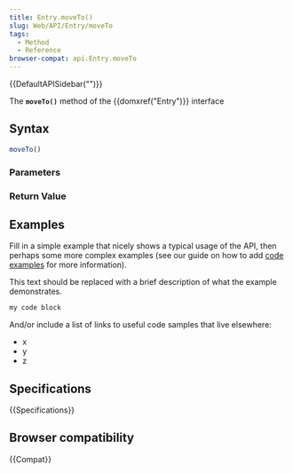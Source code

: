```yaml
---
title: Entry.moveTo()
slug: Web/API/Entry/moveTo
tags:
  - Method
  - Reference
browser-compat: api.Entry.moveTo
---
```

{{DefaultAPISidebar("")}}

The **`moveTo()`** method of the {{domxref("Entry")}} interface 

## Syntax

```js
moveTo()
```

### Parameters



### Return Value



## Examples

Fill in a simple example that nicely shows a typical usage of the API, then perhaps some more complex examples (see our guide on how to add [code examples](/en-US/docs/MDN/Contribute/Structures/Code_examples) for more information).

This text should be replaced with a brief description of what the example demonstrates.

```js
my code block
```

And/or include a list of links to useful code samples that live elsewhere:

*   x
*   y
*   z

## Specifications

{{Specifications}}

## Browser compatibility

{{Compat}}

